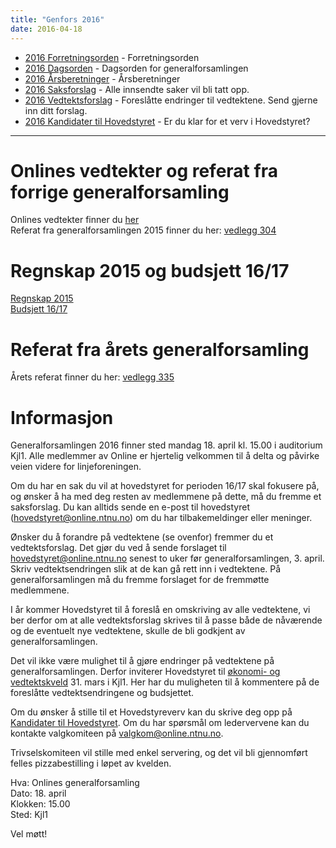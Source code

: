 ```yaml
---
title: "Genfors 2016"
date: 2016-04-18
---
```


* [2016 Forretningsorden](https://wiki.online.ntnu.no/generalforsamlinger/2016/forretningsorden) - Forretningsorden
* [2016 Dagsorden](https://wiki.online.ntnu.no/generalforsamlinger/2016/dagsorden) - Dagsorden for generalforsamlingen
* [2016 Årsberetninger](https://wiki.online.ntnu.no/generalforsamlinger/2016/aarsberetninger) - Årsberetninger
* [2016 Saksforslag](https://wiki.online.ntnu.no/generalforsamlinger/2016/saksforslag) - Alle innsendte saker vil bli tatt opp.
* [2016 Vedtektsforslag](https://wiki.online.ntnu.no/generalforsamlinger/2016/vedtekstforslag) - Foreslåtte endringer til vedtektene. Send gjerne inn ditt forslag.
* [2016 Kandidater til Hovedstyret](https://wiki.online.ntnu.no/generalforsamlinger/2016/valg) - Er du klar for et verv i Hovedstyret?
---

# Onlines vedtekter og referat fra forrige generalforsamling 
Onlines vedtekter finner du [her](https://wiki.online.ntnu.no/wiki/71/plugin/attachments/download/71/)  
Referat fra generalforsamlingen 2015 finner du her: [vedlegg 304](https://wiki.online.ntnu.no/attachments/304-Generalforsamlingen2015.pdf)

# Regnskap 2015 og budsjett 16/17

[Regnskap 2015](https://docs.google.com/spreadsheets/d/1iDUiHjVUO1q7rXfKJDfMEChTPwpR2QJTwwxLsTpdXw8/edit?usp=sharing)     
[Budsjett 16/17](https://docs.google.com/spreadsheets/d/1Kw7rSxZtq2brddImTsAnO1mZAtr6sm0Q3XoUshNdP0g/edit?usp=sharing)    

# Referat fra årets generalforsamling
Årets referat finner du her: [vedlegg 335](https://wiki.online.ntnu.no/attachments/335-ReferatfraOnlinesgeneralforsamling2016_signert.pdf)
   

# Informasjon

Generalforsamlingen 2016 finner sted mandag 18. april kl. 15.00 i auditorium Kjl1. Alle medlemmer av Online er hjertelig velkommen til å delta og påvirke veien videre for linjeforeningen. 

Om du har en sak du vil at hovedstyret for perioden 16/17 skal fokusere på, og ønsker å ha med deg resten av medlemmene på dette, må du fremme et saksforslag. Du kan alltids sende en e-post til hovedstyret (hovedstyret@online.ntnu.no) om du har tilbakemeldinger eller meninger.

Ønsker du å forandre på vedtektene (se ovenfor) fremmer du et vedtektsforslag. Det gjør du ved å sende forslaget til hovedstyret@online.ntnu.no senest to uker før generalforsamlingen, 3. april. Skriv vedtektsendringen slik at de kan gå rett inn i vedtektene. På generalforsamlingen må du fremme forslaget for de fremmøtte medlemmene.

I år kommer Hovedstyret til å foreslå en omskriving av alle vedtektene, vi ber derfor om at alle vedtektsforslag skrives til å passe både de nåværende og de eventuelt nye vedtektene, skulle de bli godkjent av generalforsamlingen.

Det vil ikke være mulighet til å gjøre endringer på vedtektene på generalforsamlingen. Derfor inviterer Hovedstyret til [økonomi- og vedtektskveld](https://www.facebook.com/events/969880506434584/) 31. mars i Kjl1. Her har du muligheten til å kommentere på de foreslåtte vedtektsendringene og budsjettet. 

Om du ønsker å stille til et Hovedstyreverv kan du skrive deg opp på [Kandidater til Hovedstyret](https://wiki.online.ntnu.no/generalforsamlinger/2016/valg). Om du har spørsmål om ledervervene kan du kontakte valgkomiteen på valgkom@online.ntnu.no.

Trivselskomiteen vil stille med enkel servering, og det vil bli gjennomført felles pizzabestilling i løpet av kvelden. 

Hva: Onlines generalforsamling  
Dato: 18. april  
Klokken: 15.00  
Sted: Kjl1  

Vel møtt!